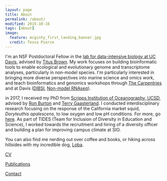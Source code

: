 ```yaml
---
layout: page
title: About
permalink: /about/
modified: 2015-10-16
tags: [about]
image: 
  feature: mcginty_first_landing_banner.jpg
  credit: Tessa Pierce
---
```


I'm an NSF Postdoctoral Fellow in the [lab for data-intensive biology at UC Davis](http://ivory.idyll.org/lab/), advised by [Titus Brown](https://biology.ucdavis.edu/people/c-titus-brown). My work focuses on building bioinformatic tools to enable ecological and evolutionary genome and transcriptome analyses, particularly in non-model species. I'm particularly interested in bringing more diverse perspectives into marine science and omics work, and teach bioinformatics and genomics workshops through [The Carpentries](https://carpentries.org/) and at Davis ([DIBSI](http://ivory.idyll.org/dibsi/2017/#data-intensive-biology-summer-institute-at-uc-davis), [Non-model RNAseq](https://dibsi-rnaseq.readthedocs.io/en/latest/)).


in 2017, I received my PhD from [Scripps Institution of Oceanography, UCSD,](https://scripps.ucsd.edu/) advised by [Ron Burton](http://burtonlab.weebly.com/store/c1/Featured_Products.html/) and [Terry Gaasterland](http://genomes.ucsd.edu/). I conducted interdisciplinary research focusing on the response of the California market squid, *Doryteuthis opalescens*, to low oxygen and low pH conditions. For more, go [here](http://bluegenes.github.io/research/). As part of TIDES (Team for Inclusion of Diversity in Education and Science), I worked towards the recruitment and hiring of a diversity officer and building a plan for improving campus climate at SIO. 

You can also find me nerding out over coffee and books, or hiking across hillsides with my incredible dog, [Loba](http://bluegenes.github.io/loba/).


[CV](http://bluegenes.github.io/cv/)   

[Publications](http://bluegenes.github.io/publications/)



[Contact](mailto:ntpierce@gmail.com)

